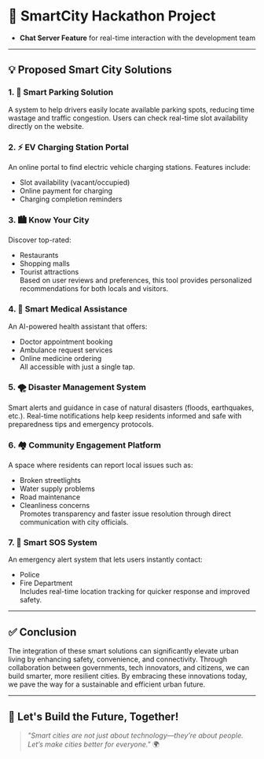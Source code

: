 # 🌆 SmartCity Hackathon Project
- **Chat Server Feature** for real-time interaction with the development team

---

## 💡 Proposed Smart City Solutions

### 1. 🚗 Smart Parking Solution
A system to help drivers easily locate available parking spots, reducing time wastage and traffic congestion. Users can check real-time slot availability directly on the website.

### 2. ⚡ EV Charging Station Portal
An online portal to find electric vehicle charging stations. Features include:
- Slot availability (vacant/occupied)
- Online payment for charging
- Charging completion reminders

### 3. 🏙️ Know Your City
Discover top-rated:
- Restaurants
- Shopping malls
- Tourist attractions  
Based on user reviews and preferences, this tool provides personalized recommendations for both locals and visitors.

### 4. 🏥 Smart Medical Assistance
An AI-powered health assistant that offers:
- Doctor appointment booking
- Ambulance request services
- Online medicine ordering  
All accessible with just a single tap.

### 5. 🌪️ Disaster Management System
Smart alerts and guidance in case of natural disasters (floods, earthquakes, etc.). Real-time notifications help keep residents informed and safe with preparedness tips and emergency protocols.

### 6. 🏘️ Community Engagement Platform
A space where residents can report local issues such as:
- Broken streetlights
- Water supply problems
- Road maintenance
- Cleanliness concerns  
Promotes transparency and faster issue resolution through direct communication with city officials.

### 7. 🚨 Smart SOS System
An emergency alert system that lets users instantly contact:
- Police
- Fire Department  
Includes real-time location tracking for quicker response and improved safety.

---

## ✅ Conclusion

The integration of these smart solutions can significantly elevate urban living by enhancing safety, convenience, and connectivity. Through collaboration between governments, tech innovators, and citizens, we can build smarter, more resilient cities. By embracing these innovations today, we pave the way for a sustainable and efficient urban future.

---

## 🤝 Let's Build the Future, Together!

> _"Smart cities are not just about technology—they’re about people. Let’s make cities better for everyone."_ 🌍
